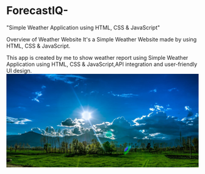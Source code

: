 # ForecastIQ-
"Simple Weather Application using HTML, CSS & JavaScript"

Overview of Weather Website
It's a Simple Weather Website made by using HTML, CSS & JavaScript.

This app is created by me to show weather report using Simple Weather Application using HTML, CSS & JavaScript,API
integration and user-friendly UI design.
![ForecastIQ](https://github.com/Vaibhav15Rj/Weather-/blob/main/BGimage.jpg)
